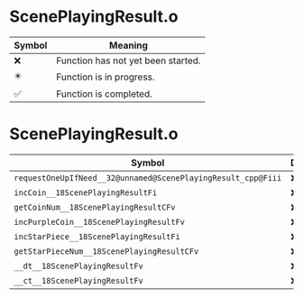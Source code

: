 # ScenePlayingResult.o
| Symbol | Meaning 
| ------------- | ------------- 
| :x: | Function has not yet been started. 
| :eight_pointed_black_star: | Function is in progress. 
| :white_check_mark: | Function is completed. 


# ScenePlayingResult.o
| Symbol | Decompiled? |
| ------------- | ------------- |
| `requestOneUpIfNeed__32@unnamed@ScenePlayingResult_cpp@Fiii` | :x: |
| `incCoin__18ScenePlayingResultFi` | :x: |
| `getCoinNum__18ScenePlayingResultCFv` | :x: |
| `incPurpleCoin__18ScenePlayingResultFv` | :x: |
| `incStarPiece__18ScenePlayingResultFi` | :x: |
| `getStarPieceNum__18ScenePlayingResultCFv` | :x: |
| `__dt__18ScenePlayingResultFv` | :x: |
| `__ct__18ScenePlayingResultFv` | :x: |

